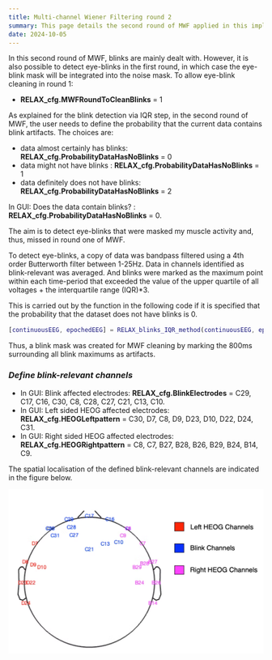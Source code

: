```yaml
---
title: Multi-channel Wiener Filtering round 2
summary: This page details the second round of MWF applied in this implementation of the RELAX pipeline.
date: 2024-10-05
---
```


In this second round of MWF, blinks are mainly dealt with. However, it is also possible to detect eye-blinks in the first round, in which case the eye-blink mask will be integrated into the noise mask. To allow eye-blink cleaning in round 1:

- **RELAX_cfg.MWFRoundToCleanBlinks** = 1

As explained for the blink detection via IQR step, in the second round of MWF, the user needs to define the probability that the current data contains blink artifacts. The choices are:

- data almost certainly has blinks: **RELAX_cfg.ProbabilityDataHasNoBlinks** = 0
- data might not have blinks : **RELAX_cfg.ProbabilityDataHasNoBlinks** = 1
- data definitely does not have blinks: **RELAX_cfg.ProbabilityDataHasNoBlinks** = 2

In GUI: Does the data contain blinks? : **RELAX_cfg.ProbabilityDataHasNoBlinks** = 0.

The aim is to detect eye-blinks that were masked my muscle activity and, thus, missed in round one of MWF.

To detect eye-blinks, a copy of data was bandpass filtered using a 4th order Butterworth filter between 1-25Hz. Data in channels identified as blink-relevant was averaged. And blinks were marked as the maximum point within each time-period that exceeded the value of the upper quartile of all voltages + the interquartile range (IQR)*3. 

This is carried out by the function in the following code if it is specified that the probability that the dataset does not have blinks is 0. 

```matlab
[continuousEEG, epochedEEG] = RELAX_blinks_IQR_method(continuousEEG, epochedEEG, RELAX_cfg)
```

Thus, a blink mask was created for MWF cleaning by marking the 800ms surrounding all blink maximums as artifacts. 

### *Define blink-relevant channels*

- In GUI: Blink affected electrodes: **RELAX_cfg.BlinkElectrodes** = C29, C17, C16, C30, C8, C28, C27, C21, C13, C10.
- In GUI: Left sided HEOG affected electrodes: **RELAX_cfg.HEOGLeftpattern** = C30, D7, C8, D9, D23, D10, D22, D24, C31.
- In GUI: Right sided HEOG affected electrodes: **RELAX_cfg.HEOGRightpattern** = C8, C7, B27, B28, B26, B29, B24, B14, C9.

The spatial localisation of the defined blink-relevant channels are indicated in the figure below.

![Eye-blink detection channels](BlinkChannels_figure.png "Figure 1: Head plot showing defined blink channels for use in IQR algorithm.")
